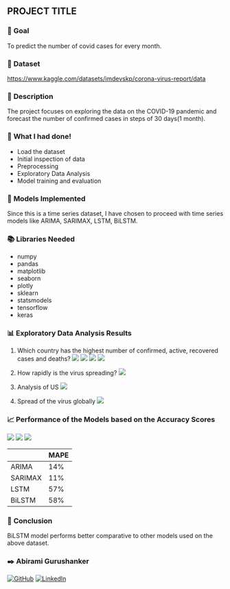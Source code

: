 ## **PROJECT TITLE**

### 🎯 **Goal**
To predict the number of covid cases for every month.

### 🧵 **Dataset**
https://www.kaggle.com/datasets/imdevskp/corona-virus-report/data

### 🧾 **Description**
The project focuses on exploring the data on the COVID-19 pandemic and forecast the number of confirmed cases in steps of 30 days(1 month).

### 🧮 **What I had done!**

- Load the dataset
- Initial inspection of data
- Preprocessing
- Exploratory Data Analysis
- Model training and evaluation

### 🚀 **Models Implemented**

Since this is a time series dataset, I have chosen to proceed with time series models like ARIMA, SARIMAX, LSTM, BiLSTM.

### 📚 **Libraries Needed**
- numpy
- pandas
- matplotlib
- seaborn
- plotly
- sklearn
- statsmodels
- tensorflow
- keras


### 📊 **Exploratory Data Analysis Results**
1. Which country has the highest number of confirmed, active, recovered cases and deaths?
![](Images/EDA1.png)
![](Images/EDA2.png)
![](Images/EDA3.png)
![](Images/EDA4.png)

2. How rapidly is the virus spreading?
![](Images/EDA5.png)

3. Analysis of US
![](Images/EDA6.png)

4. Spread of the virus globally
![](Images/newplot.png)



### 📈 **Performance of the Models based on the Accuracy Scores**

![](Images/ARIMA.png)
![](Images/SARIMAX.png)
![](Images/LSTM.png)


|                    |   MAPE    |
|--------------------|---------------|
|      ARIMA        |     14%       |  
|     SARIMAX       |     11%       |
|    LSTM    |     57%       |
|    BiLSTM    |     58%       |   


### 📢 **Conclusion**
BiLSTM model performs better comparative to other models used on the above dataset.



### ✒️ Abirami Gurushanker

[![GitHub](https://img.shields.io/badge/GitHub-100000?style=for-the-badge&logo=github&logoColor=white)](https://github.com/A-b-i-r-a-m-i-G-S)
[![LinkedIn](https://img.shields.io/badge/LinkedIn-0077B5?style=for-the-badge&logo=linkedin&logoColor=white)](https://www.linkedin.com/in/abirami-gurushanker-b549a725a)

